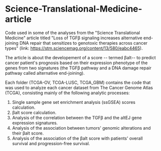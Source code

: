 # Science-Translational-Medicine-article
Code used in some of the analyses from the "Science Translational Medicine" article titled "Loss of TGFβ signaling increases alternative end-joining DNA repair that sensitizes to genotoxic therapies across cancer types" (link: https://stm.sciencemag.org/content/13/580/eabc4465). 

The article is about the developement of a score -- termed βalt-- to predict cancer patient's prognosis based on their expression phenotype of the genes from two signatures (the TGFβ pathway and a DNA damage repair pathway called alternative end-joining). 

Each folder (TCGA-OV, TCGA-LUSC, TCGA_GBM) contains the code that was used to analyze each cancer dataset from The Cancer Genome Atlas (TCGA), consisting mainly of the following analytic processes:
1. Single sample gene set enrichment analysis (ssGSEA) scores calculation. 
2. βalt score calculation. 
3. Analysis of the correlation between the TGFβ and the altEJ gene expression signatures. 
4. Analysis of the association between tumors' genomic alterations and their βalt score.
5. Analysis of the association of the βalt score with patients' overall survival and progression-free survival.



